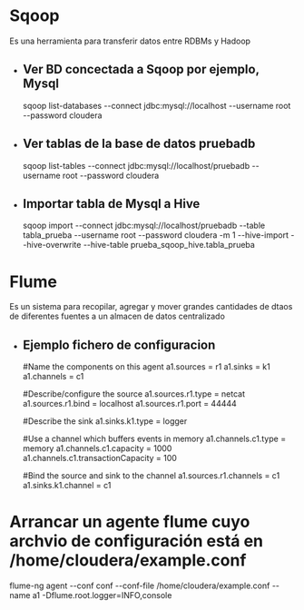 # Sqoop
Es una herramienta para transferir datos entre RDBMs y Hadoop

* ## Ver BD concectada a Sqoop por ejemplo, Mysql
  sqoop list-databases --connect jdbc:mysql://localhost --username root --password cloudera

* ## Ver tablas de la base de datos pruebadb
  sqoop list-tables --connect jdbc:mysql://localhost/pruebadb --username root --password cloudera
  
* ## Importar tabla de Mysql a Hive
  sqoop import --connect jdbc:mysql://localhost/pruebadb --table tabla_prueba --username root --password cloudera -m 1 --hive-import --hive-overwrite --hive-table prueba_sqoop_hive.tabla_prueba
  
# Flume
Es un sistema para recopilar, agregar y mover grandes cantidades de dtaos de diferentes fuentes a un almacen de datos centralizado

* ## Ejemplo fichero de configuracion

  #Name the components on this agent
  a1.sources = r1 
  a1.sinks = k1 
  a1.channels = c1  
  
  #Describe/configure the source 
  a1.sources.r1.type = netcat 
  a1.sources.r1.bind = localhost 
  a1.sources.r1.port = 44444 
  
  #Describe the sink 
  a1.sinks.k1.type = logger 
  
  #Use a channel which buffers events in memory 
  a1.channels.c1.type = memory 
  a1.channels.c1.capacity = 1000 
  a1.channels.c1.transactionCapacity = 100 
  
  #Bind the source and sink to the channel 
  a1.sources.r1.channels = c1 
  a1.sinks.k1.channel = c1
  
# Arrancar un agente flume cuyo archvio de configuración está en /home/cloudera/example.conf
  flume-ng agent --conf conf --conf-file /home/cloudera/example.conf --name a1 -Dflume.root.logger=INFO,console
